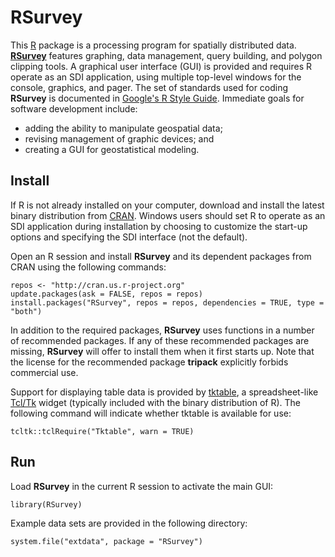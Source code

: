 RSurvey
=======

This [R](http://www.r-project.org/ "R") package is a processing program for spatially distributed data.
[**RSurvey**](http://cran.r-project.org/web/packages/RSurvey/index.html "RSurvey") features graphing, data management, query building, and polygon clipping tools.
A graphical user interface (GUI) is provided and requires R operate as an SDI application, using multiple top-level windows for the console, graphics, and pager.
The set of standards used for coding **RSurvey** is documented in [Google's R Style Guide](http://google-styleguide.googlecode.com/svn/trunk/google-r-style.html "Google's R Style Guide").
Immediate goals for software development include:

* adding the ability to manipulate geospatial data;
* revising management of graphic devices; and
* creating a GUI for geostatistical modeling.

Install
-------

If R is not already installed on your computer, download and install the latest binary distribution from [CRAN](http://cran.r-project.org/ "The Comprehensive R Archive Network").
Windows users should set R to operate as an SDI application during installation by choosing to customize the start-up options and specifying the SDI interface (not the default).

Open an R session and install **RSurvey** and its dependent packages from CRAN using the following commands:

    repos <- "http://cran.us.r-project.org"
    update.packages(ask = FALSE, repos = repos)
    install.packages("RSurvey", repos = repos, dependencies = TRUE, type = "both")

In addition to the required packages, **RSurvey** uses functions in a number of recommended packages.
If any of these recommended packages are missing, **RSurvey** will offer to install them when it first starts up.
Note that the license for the recommended package **tripack** explicitly forbids commercial use.

Support for displaying table data is provided by [tktable](http://tktable.sourceforge.net/ "tktable"), a spreadsheet-like [Tcl/Tk](http://www.tcl.tk/ "Tcl/Tk") widget (typically included with the binary distribution of R).
The following command will indicate whether tktable is available for use:

    tcltk::tclRequire("Tktable", warn = TRUE)

Run
---

Load **RSurvey** in the current R session to activate the main GUI:

    library(RSurvey)

Example data sets are provided in the following directory:

    system.file("extdata", package = "RSurvey")

